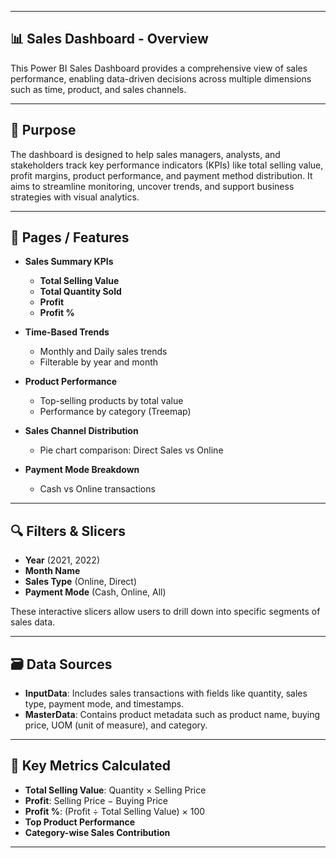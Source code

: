 

---
## 📊 Sales Dashboard - Overview

This Power BI Sales Dashboard provides a comprehensive view of sales performance, enabling data-driven decisions across multiple dimensions such as time, product, and sales channels.

---

## 🎯 Purpose

The dashboard is designed to help sales managers, analysts, and stakeholders track key performance indicators (KPIs) like total selling value, profit margins, product performance, and payment method distribution. It aims to streamline monitoring, uncover trends, and support business strategies with visual analytics.

---

## 📂 Pages / Features

- **Sales Summary KPIs**  
  - **Total Selling Value**  
  - **Total Quantity Sold**  
  - **Profit**  
  - **Profit %**

- **Time-Based Trends**  
  - Monthly and Daily sales trends  
  - Filterable by year and month

- **Product Performance**  
  - Top-selling products by total value  
  - Performance by category (Treemap)

- **Sales Channel Distribution**  
  - Pie chart comparison: Direct Sales vs Online

- **Payment Mode Breakdown**  
  - Cash vs Online transactions

---

## 🔍 Filters & Slicers

- **Year** (2021, 2022)  
- **Month Name**  
- **Sales Type** (Online, Direct)  
- **Payment Mode** (Cash, Online, All)

These interactive slicers allow users to drill down into specific segments of sales data.

---

## 🗃️ Data Sources

- **InputData**: Includes sales transactions with fields like quantity, sales type, payment mode, and timestamps.  
- **MasterData**: Contains product metadata such as product name, buying price, UOM (unit of measure), and category.

---

## 📌 Key Metrics Calculated

- **Total Selling Value**: Quantity × Selling Price  
- **Profit**: Selling Price − Buying Price  
- **Profit %**: (Profit ÷ Total Selling Value) × 100  
- **Top Product Performance**  
- **Category-wise Sales Contribution**

---
